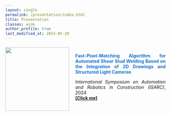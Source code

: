 ```yaml
---
layout: single
permalink: /presentation/index.html
title: Presentation
classes: wide
author_profile: true
last_modified_at: 2024-05-20
---
```



<div style="display: flex; align-items: center; margin-top: 20px; margin-bottom: 20px;">
  <a href="https://youtu.be/1HMwYa4aOio" style="flex-shrink: 0; margin-right: 20px;">
    <img src="/presentation\ISARC2024_presentation.png" style="width: 200px;"/>
  </a>
  <div style="text-align: justify;">
    <span style="display: block; margin-bottom: 10px;">
      <b style="color: #1772d0;">Fast-Pixel-Matching Algorithm for Automated Shear Stud Welding Based on the Integration of 2D Drawings and Structured Light Cameras</b>
    </span>
    <p>
      <i>International Symposium on Automation and Robotics in Construction (ISARC)</i>, 2024
      <br/>
      <a href="https://youtu.be/1HMwYa4aOio"><b>[Click me]</b></a>
    </p>
  </div>
</div>

